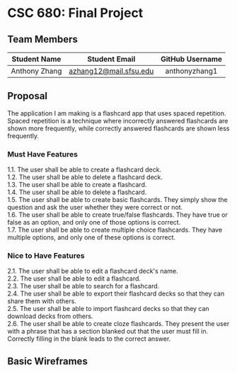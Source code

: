 # CSC 680: Final Project

## Team Members
| Student Name  | Student Email          | GitHub Username |
| :---:         | :---:                  | :---:           |
| Anthony Zhang | azhang12@mail.sfsu.edu | anthonyzhang1   |

## Proposal
The application I am making is a flashcard app that uses spaced repetition.\
Spaced repetition is a technique where incorrectly answered flashcards are shown more frequently, while correctly answered flashcards are shown less frequently.

### Must Have Features
1.1. The user shall be able to create a flashcard deck.\
1.2. The user shall be able to delete a flashcard deck.\
1.3. The user shall be able to create a flashcard.\
1.4. The user shall be able to delete a flashcard.\
1.5. The user shall be able to create basic flashcards. They simply show the question and ask the user whether they were correct or not.\
1.6. The user shall be able to create true/false flashcards. They have true or false as an option, and only one of those options is correct.\
1.7. The user shall be able to create multiple choice flashcards. They have multiple options, and only one of these options is correct.

### Nice to Have Features
2.1. The user shall be able to edit a flashcard deck's name.\
2.2. The user shall be able to edit a flashcard.\
2.3. The user shall be able to search for a flashcard.\
2.4. The user shall be able to export their flashcard decks so that they can share them with others.\
2.5. The user shall be able to import flashcard decks so that they can download decks from others.\
2.6. The user shall be able to create cloze flashcards. They present the user with a phrase that has a section blanked out that the user must fill in. Correctly filling in the blank leads to the correct answer.

## Basic Wireframes
